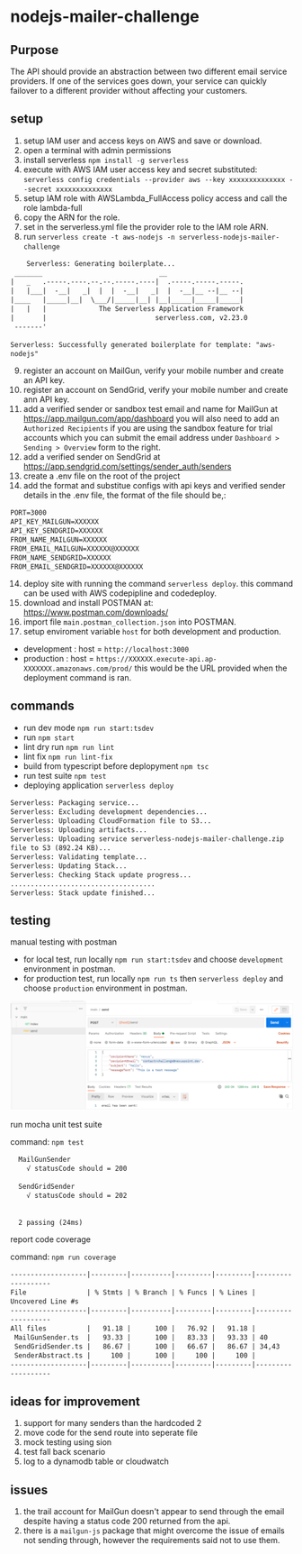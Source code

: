 ﻿# nodejs-mailer-challenge

## Purpose

The API should provide an abstraction between two different email service providers. If one of
the services goes down, your service can quickly failover to a different provider without affecting your
customers.

## setup

1. setup IAM user and access keys on AWS and save or download.
2. open a terminal with admin permissions
3. install serverless `npm install -g serverless`
4. execute with AWS IAM user access key and secret substituted: `serverless config credentials --provider aws --key xxxxxxxxxxxxxx --secret xxxxxxxxxxxxxx`
5. setup IAM role with AWSLambda_FullAccess policy access and call the role lambda-full
6. copy the ARN for the role.
7. set in the serverless.yml file the provider role to the IAM role ARN.
8. run `serverless create -t aws-nodejs -n serverless-nodejs-mailer-challenge`
   
```
    Serverless: Generating boilerplate...
 _______                             __
|   _   .-----.----.--.--.-----.----|  .-----.-----.-----.
|   |___|  -__|   _|  |  |  -__|   _|  |  -__|__ --|__ --|
|____   |_____|__|  \___/|_____|__| |__|_____|_____|_____|
|   |   |             The Serverless Application Framework
|       |                           serverless.com, v2.23.0
 -------'

Serverless: Successfully generated boilerplate for template: "aws-nodejs"
```
9. register an account on MailGun, verify your mobile number and create an API key.
10. register an account on SendGrid, verify your mobile number and create ann API key.
11. add a verified sender or sandbox test email and name for MailGun at https://app.mailgun.com/app/dashboard
    you will also need to add an `Authorized Recipients` if you are using the sandbox feature for trial accounts which you can submit the email address under `Dashboard > Sending > Overview` form to the right.
12. add a verified sender on SendGrid at https://app.sendgrid.com/settings/sender_auth/senders
14. create a .env file on the root of the project
15. add the format and substitue configs with api keys and verified sender details in the .env file, the format of the file should be,:

```
PORT=3000
API_KEY_MAILGUN=XXXXXX
API_KEY_SENDGRID=XXXXXX
FROM_NAME_MAILGUN=XXXXXX
FROM_EMAIL_MAILGUN=XXXXXX@XXXXXX
FROM_NAME_SENDGRID=XXXXXX
FROM_EMAIL_SENDGRID=XXXXXX@XXXXXX
```

14. deploy site with running the command `serverless deploy`. this command can be used with AWS codepipline and codedeploy.
15. download and install POSTMAN at: https://www.postman.com/downloads/
16. import file `main.postman_collection.json` into POSTMAN.
17. setup enviroment variable `host` for both development and production.
* development : host = `http://localhost:3000`
* production : host = `https://XXXXXX.execute-api.ap-XXXXXXX.amazonaws.com/prod/` this would be the URL provided when the deployment command is ran.

## commands

* run dev mode `npm run start:tsdev`
* run `npm start`
* lint dry run `npm run lint`
* lint fix `npm run lint-fix`
* build from typescript before deplopyment `npm tsc`
* run test suite `npm test`
* deploying application `serverless deploy`
```
Serverless: Packaging service...
Serverless: Excluding development dependencies...
Serverless: Uploading CloudFormation file to S3...
Serverless: Uploading artifacts...
Serverless: Uploading service serverless-nodejs-mailer-challenge.zip file to S3 (892.24 KB)...
Serverless: Validating template...
Serverless: Updating Stack...
Serverless: Checking Stack update progress...
....................................
Serverless: Stack update finished...
```

## testing

manual testing with postman

- for local test, run locally `npm run start:tsdev` and choose `development` environment in postman.
- for production test, run locally `npm run ts` then `serverless deploy` and choose `production` environment in postman.

![manual testing with postman](postman-send.png)

run mocha unit test suite

command: `npm test`

```
  MailGunSender
    √ statusCode should = 200

  SendGridSender
    √ statusCode should = 202


  2 passing (24ms)
```
report code coverage

command: `npm run coverage`

```
-------------------|---------|----------|---------|---------|-------------------
File               | % Stmts | % Branch | % Funcs | % Lines | Uncovered Line #s
-------------------|---------|----------|---------|---------|-------------------
All files          |   91.18 |      100 |   76.92 |   91.18 |
 MailGunSender.ts  |   93.33 |      100 |   83.33 |   93.33 | 40
 SendGridSender.ts |   86.67 |      100 |   66.67 |   86.67 | 34,43
 SenderAbstract.ts |     100 |      100 |     100 |     100 |
-------------------|---------|----------|---------|---------|-------------------
```

## ideas for improvement

1. support for many senders than the hardcoded 2
2. move code for the send route into seperate file
3. mock testing using sion
4. test fall back scenario
5. log to a dynamodb table or cloudwatch

## issues

1. the trail account for MailGun doesn't appear to send through the email despite having a status code 200 returned from the api.
2. there is a `mailgun-js` package that might overcome the issue of emails not sending through, however the requirements said not to use them.
